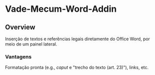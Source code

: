# Vade-Mecum-Word-Addin
## Overview
Inserção de textos e referências legais diretamente do Office Word, por meio de um painel lateral. 
### Vantagens
Formatação pronta (e.g., _caput_ e "trecho do texto (art. 23)"), links, etc.
